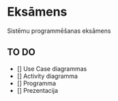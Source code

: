 # Eksāmens
Sistēmu programmēšanas eksāmens
## TO DO
- [] Use Case diagrammas
- [] Activity diagramma
- [] Programma
- [] Prezentacija
